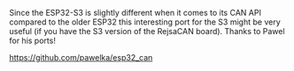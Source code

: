 Since the ESP32-S3 is slightly different when it comes to its CAN API compared to the older ESP32 this interesting port for the S3 might be very useful (if you have the S3 version of the RejsaCAN board). Thanks to Pawel for his ports!

https://github.com/pawelka/esp32_can
